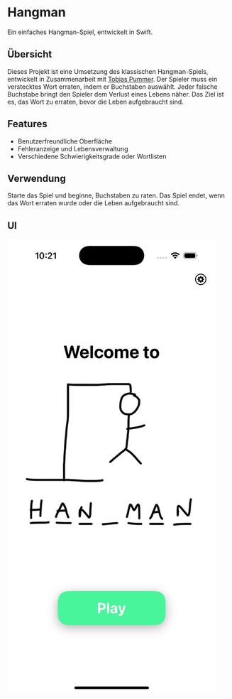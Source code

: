 # Hangman

Ein einfaches Hangman-Spiel, entwickelt in Swift.

## Übersicht

Dieses Projekt ist eine Umsetzung des klassischen Hangman-Spiels, entwickelt in Zusammenarbeit mit [Tobias Pummer](https://github.com/TobiasPummer). Der Spieler muss ein verstecktes Wort erraten, indem er Buchstaben auswählt. Jeder falsche Buchstabe bringt den Spieler dem Verlust eines Lebens näher. Das Ziel ist es, das Wort zu erraten, bevor die Leben aufgebraucht sind.

## Features

- Benutzerfreundliche Oberfläche
- Fehleranzeige und Lebensverwaltung
- Verschiedene Schwierigkeitsgrade oder Wortlisten

## Verwendung

Starte das Spiel und beginne, Buchstaben zu raten. Das Spiel endet, wenn das Wort erraten wurde oder die Leben aufgebraucht sind.

## UI

![Homescreen](images/image1.png)
